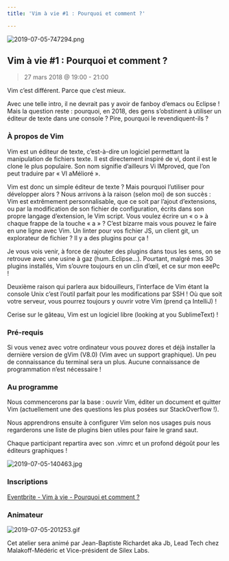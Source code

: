 ```yaml
---
title: 'Vim à vie #1 : Pourquoi et comment ?'

---
```


![2019-07-05-747294.png](http://lexoyo.me/silexlabs.org//assets/2019-07-05-747294.png)

## Vim à vie #1 : Pourquoi et comment ?

> 27 mars 2018 @ 19:00 - 21:00

Vim c’est différent. Parce que c’est mieux.

Avec une telle intro, il ne devrait pas y avoir de fanboy d’emacs ou Eclipse ! Mais la question reste : pourquoi, en 2018, des gens s’obstinent à utiliser un éditeur de texte dans une console ? Pire, pourquoi le revendiquent-ils ?

### À propos de Vim

Vim est un éditeur de texte, c’est-à-dire un logiciel permettant la manipulation de fichiers texte. Il est directement inspiré de vi, dont il est le clone le plus populaire. Son nom signifie d’ailleurs Vi IMproved, que l’on peut traduire par « VI aMélioré ».

Vim est donc un simple éditeur de texte ? Mais pourquoi l’utiliser pour développer alors ? Nous arrivons à la raison (selon moi) de son succès : Vim est extrêmement personnalisable, que ce soit par l’ajout d’extensions, ou par la modification de son fichier de configuration, écrits dans son propre langage d’extension, le Vim script. Vous voulez écrire un « o » à chaque frappe de la touche « a » ? C’est bizarre mais vous pouvez le faire en une ligne avec Vim. Un linter pour vos fichier JS, un client git, un explorateur de fichier ? Il y a des plugins pour ça !

Je vous vois venir, à force de rajouter des plugins dans tous les sens, on se retrouve avec une usine à gaz (hum..Eclipse…). Pourtant, malgré mes 30 plugins installés, Vim s’ouvre toujours en un clin d’œil, et ce sur mon eeePc !

Deuxième raison qui parlera aux bidouilleurs, l’interface de Vim étant la console Unix c’est l’outil parfait pour les modifications par SSH ! Où que soit votre serveur, vous pourrez toujours y ouvrir votre Vim (prend ça IntelliJ) !

Cerise sur le gâteau, Vim est un logiciel libre (looking at you SublimeText) !

### Pré-requis

Si vous venez avec votre ordinateur vous pouvez dores et déjà installer la dernière version de gVim (V8.0) (Vim avec un support graphique). Un peu de connaissance du terminal sera un plus. Aucune connaissance de programmation n’est nécessaire !

### Au programme

Nous commencerons par la base : ouvrir Vim, éditer un document et quitter Vim (actuellement une des questions les plus posées sur StackOverflow !).

Nous apprendrons ensuite à configurer Vim selon nos usages puis nous regarderons une liste de plugins bien utiles pour faire le grand saut.

Chaque participant repartira avec son .vimrc et un profond dégoût pour les éditeurs graphiques !

![2019-07-05-140463.jpg](http://lexoyo.me/silexlabs.org//assets/2019-07-05-140463.jpg)
  
### Inscriptions

[Eventbrite - Vim à vie - Pourquoi et comment ?]()


### Animateur

![2019-07-05-201253.gif](http://lexoyo.me/silexlabs.org//assets/2019-07-05-201253.gif)

Cet atelier sera animé par Jean-Baptiste Richardet aka Jb, Lead Tech chez Malakoff-Médéric et Vice-président de Silex Labs.
